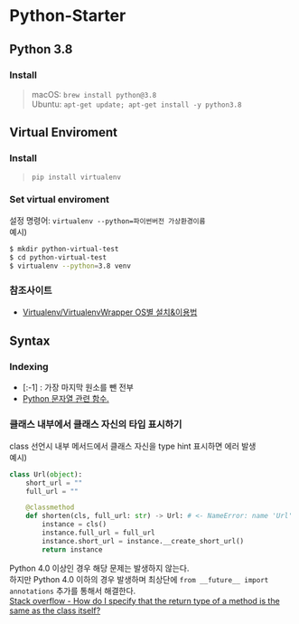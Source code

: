 # Python-Starter


## Python 3.8
### Install
> macOS: `brew install python@3.8`   
> Ubuntu: `apt-get update; apt-get install -y python3.8`

## Virtual Enviroment
### Install
> `pip install virtualenv`

### Set virtual enviroment
설정 명령어: `virtualenv --python=파이썬버전 가상환경이름`  
예시)
``` bash
$ mkdir python-virtual-test
$ cd python-virtual-test
$ virtualenv --python=3.8 venv
```

### 참조사이트
* [Virtualenv/VirtualenvWrapper OS별 설치&이용법](https://beomi.github.io/2016/12/28/HowToSetup-Virtualenv-VirtualenvWrapper/)

## Syntax
### Indexing
* [:-1] : 가장 마지막 원소를 뺀 전부
* [Python 문자열 관련 함수.](http://egloos.zum.com/itbaby/v/4243381)

### 클래스 내부에서 클래스 자신의 타입 표시하기
class 선언시 내부 메서드에서 클래스 자신을 type hint 표시하면 에러 발생   
예시)
```python
class Url(object):
    short_url = ""
    full_url = ""

    @classmethod
    def shorten(cls, full_url: str) -> Url: # <- NameError: name 'Url' is not defined 에러 발생!
        instance = cls()
        instance.full_url = full_url
        instance.short_url = instance.__create_short_url()
        return instance
```
Python 4.0 이상인 경우 해당 문제는 발생하지 않는다.   
하지만 Python 4.0 이하의 경우 발생하며 최상단에 `from __future__ import annotations` 추가를 통해서 해결한다.   
[Stack overflow - How do I specify that the return type of a method is the same as the class itself?](https://stackoverflow.com/questions/33533148/how-do-i-specify-that-the-return-type-of-a-method-is-the-same-as-the-class-itsel)
